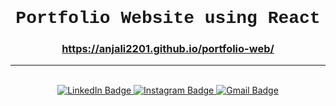 
<h1 align="center" style="font-family: 'Courier New', Courier, monospace;">Portfolio Website using React</h1>
<h3 align="center"><a  href="https://anjali2201.github.io/portfolio-web/">https://anjali2201.github.io/portfolio-web/</a></h3>
<hr>
<div id="badges" align="center">

<br>
  <a href="https://www.linkedin.com/in/anjallliii/">
    <img src="https://img.shields.io/badge/anjali2201-blue?style=for-the-badge&logo=linkedin&logoColor=white" alt="LinkedIn Badge"/>
  </a>

  <a href="https://www.instagram.com/_anjallliii_/">
    <img src="https://img.shields.io/badge/_anjallliii_-red?style=for-the-badge&logo=instagram&logoColor=white" alt="Instagram Badge"/>
  </a>
  <a href="mailto:anjalikushwaha031@gmail.com">
    <img src="https://img.shields.io/badge/GMail-blue?style=for-the-badge&logo=gmail&logoColor=white" alt="Gmail Badge"/>
  </a>
</div>
